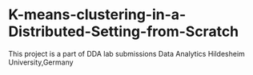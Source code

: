 # K-means-clustering-in-a-Distributed-Setting-from-Scratch
This project is a part of DDA lab submissions Data Analytics Hildesheim University,Germany
